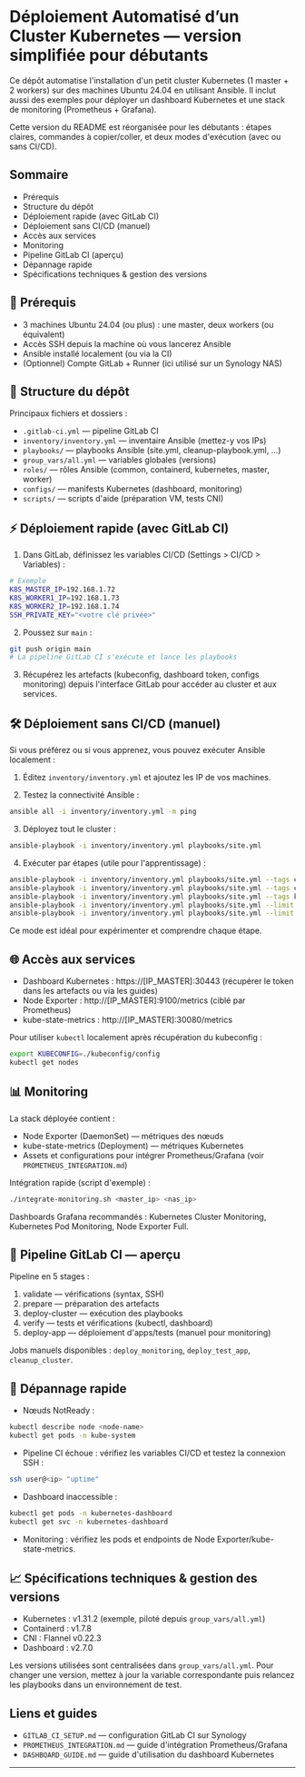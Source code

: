 # Déploiement Automatisé d’un Cluster Kubernetes — version simplifiée pour débutants

Ce dépôt automatise l'installation d'un petit cluster Kubernetes (1 master + 2 workers) sur des machines Ubuntu 24.04 en utilisant Ansible. Il inclut aussi des exemples pour déployer un dashboard Kubernetes et une stack de monitoring (Prometheus + Grafana).

Cette version du README est réorganisée pour les débutants : étapes claires, commandes à copier/coller, et deux modes d'exécution (avec ou sans CI/CD).

## Sommaire
- Prérequis
- Structure du dépôt
- Déploiement rapide (avec GitLab CI)
- Déploiement sans CI/CD (manuel)
- Accès aux services
- Monitoring
- Pipeline GitLab CI (aperçu)
- Dépannage rapide
- Spécifications techniques & gestion des versions

## 📝 Prérequis

- 3 machines Ubuntu 24.04 (ou plus) : une master, deux workers (ou équivalent)
- Accès SSH depuis la machine où vous lancerez Ansible
- Ansible installé localement (ou via la CI)
- (Optionnel) Compte GitLab + Runner (ici utilisé sur un Synology NAS)

## 📁 Structure du dépôt

Principaux fichiers et dossiers :

- `.gitlab-ci.yml` — pipeline GitLab CI
- `inventory/inventory.yml` — inventaire Ansible (mettez-y vos IPs)
- `playbooks/` — playbooks Ansible (site.yml, cleanup-playbook.yml, ...)
- `group_vars/all.yml` — variables globales (versions)
- `roles/` — rôles Ansible (common, containerd, kubernetes, master, worker)
- `configs/` — manifests Kubernetes (dashboard, monitoring)
- `scripts/` — scripts d'aide (préparation VM, tests CNI)

## ⚡ Déploiement rapide (avec GitLab CI)

1. Dans GitLab, définissez les variables CI/CD (Settings > CI/CD > Variables) :

```bash
# Exemple
K8S_MASTER_IP=192.168.1.72
K8S_WORKER1_IP=192.168.1.73
K8S_WORKER2_IP=192.168.1.74
SSH_PRIVATE_KEY="<votre clé privée>"
```

2. Poussez sur `main` :

```bash
git push origin main
# La pipeline GitLab CI s'exécute et lance les playbooks
```

3. Récupérez les artefacts (kubeconfig, dashboard token, configs monitoring) depuis l'interface GitLab pour accéder au cluster et aux services.

## 🛠️ Déploiement sans CI/CD (manuel)

Si vous préférez ou si vous apprenez, vous pouvez exécuter Ansible localement :

1. Éditez `inventory/inventory.yml` et ajoutez les IP de vos machines.

2. Testez la connectivité Ansible :

```bash
ansible all -i inventory/inventory.yml -m ping
```

3. Déployez tout le cluster :

```bash
ansible-playbook -i inventory/inventory.yml playbooks/site.yml
```

4. Exécuter par étapes (utile pour l'apprentissage) :

```bash
ansible-playbook -i inventory/inventory.yml playbooks/site.yml --tags common
ansible-playbook -i inventory/inventory.yml playbooks/site.yml --tags containerd
ansible-playbook -i inventory/inventory.yml playbooks/site.yml --tags kubernetes
ansible-playbook -i inventory/inventory.yml playbooks/site.yml --limit masters
ansible-playbook -i inventory/inventory.yml playbooks/site.yml --limit workers
```

Ce mode est idéal pour expérimenter et comprendre chaque étape.

## 🌐 Accès aux services

- Dashboard Kubernetes : https://[IP_MASTER]:30443 (récupérer le token dans les artefacts ou via les guides)
- Node Exporter : http://[IP_MASTER]:9100/metrics (ciblé par Prometheus)
- kube-state-metrics : http://[IP_MASTER]:30080/metrics

Pour utiliser `kubectl` localement après récupération du kubeconfig :

```bash
export KUBECONFIG=./kubeconfig/config
kubectl get nodes
```

## 📊 Monitoring

La stack déployée contient :

- Node Exporter (DaemonSet) — métriques des nœuds
- kube-state-metrics (Deployment) — métriques Kubernetes
- Assets et configurations pour intégrer Prometheus/Grafana (voir `PROMETHEUS_INTEGRATION.md`)

Intégration rapide (script d'exemple) :

```bash
./integrate-monitoring.sh <master_ip> <nas_ip>
```

Dashboards Grafana recommandés : Kubernetes Cluster Monitoring, Kubernetes Pod Monitoring, Node Exporter Full.

## 🔧 Pipeline GitLab CI — aperçu

Pipeline en 5 stages :

1. validate — vérifications (syntax, SSH)
2. prepare — préparation des artefacts
3. deploy-cluster — exécution des playbooks
4. verify — tests et vérifications (kubectl, dashboard)
5. deploy-app — déploiement d'apps/tests (manuel pour monitoring)

Jobs manuels disponibles : `deploy_monitoring`, `deploy_test_app`, `cleanup_cluster`.

## 🚨 Dépannage rapide

- Nœuds NotReady :

```bash
kubectl describe node <node-name>
kubectl get pods -n kube-system
```

- Pipeline CI échoue : vérifiez les variables CI/CD et testez la connexion SSH :

```bash
ssh user@<ip> "uptime"
```

- Dashboard inaccessible :

```bash
kubectl get pods -n kubernetes-dashboard
kubectl get svc -n kubernetes-dashboard
```

- Monitoring : vérifiez les pods et endpoints de Node Exporter/kube-state-metrics.

## 📈 Spécifications techniques & gestion des versions

- Kubernetes : v1.31.2 (exemple, piloté depuis `group_vars/all.yml`)
- Containerd : v1.7.8
- CNI : Flannel v0.22.3
- Dashboard : v2.7.0

Les versions utilisées sont centralisées dans `group_vars/all.yml`. Pour changer une version, mettez à jour la variable correspondante puis relancez les playbooks dans un environnement de test.

## Liens et guides

- `GITLAB_CI_SETUP.md` — configuration GitLab CI sur Synology
- `PROMETHEUS_INTEGRATION.md` — guide d'intégration Prometheus/Grafana
- `DASHBOARD_GUIDE.md` — guide d'utilisation du dashboard Kubernetes

---
